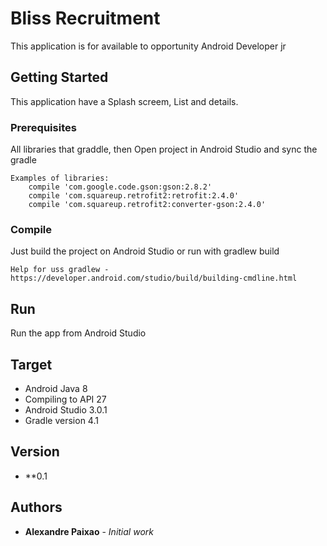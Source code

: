 # Bliss Recruitment

This application is for available to opportunity Android Developer jr

## Getting Started

This application have a Splash screem, List and details.

### Prerequisites

All libraries that graddle, then Open project in Android Studio and sync the gradle

```
Examples of libraries:
    compile 'com.google.code.gson:gson:2.8.2'
    compile 'com.squareup.retrofit2:retrofit:2.4.0'
    compile 'com.squareup.retrofit2:converter-gson:2.4.0'
```

### Compile

Just build the project on Android Studio or run with gradlew build

```
Help for uss gradlew - https://developer.android.com/studio/build/building-cmdline.html
```

## Run

Run the app from Android Studio


## Target

 * Android Java 8
 * Compiling to API 27
 * Android Studio 3.0.1
 * Gradle version 4.1

## Version

* **0.1

## Authors

* **Alexandre Paixao** - *Initial work*

